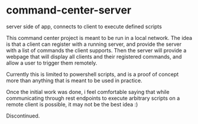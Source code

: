 # command-center-server
server side of app, connects to client to execute defined scripts

This command center project is meant to be run in a local network. 
The idea is that a client can register with a running server, and provide the server with a list of commands the client supports.
Then the server will provide a webpage that will display all clients and their registered commands, and allow a user to trigger them remotely.

Currently this is limited to powershell scripts, and is a proof of concept more than anything that is meant to be used in practice. 

Once the initial work was done, i feel comfortable saying that while communicating through rest endpoints to execute arbitrary scripts on a remote client is possible, 
it may not be the best idea :)

Discontinued.
